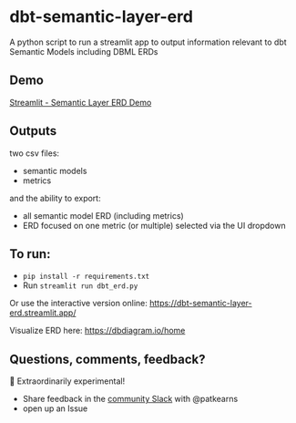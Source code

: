 # dbt-semantic-layer-erd
A python script to run a streamlit app to output information relevant to dbt Semantic Models including DBML ERDs


## Demo
[Streamlit - Semantic Layer ERD Demo](https://dbtlabs.zoom.us/clips/share/40y0ZEibbrQA8wh7fTVUeNNsYZuzRrmcLgovgHypTYAOh96xY6bTkoCKMP69SzEZacq5VAug-JljicV3oPG-Jx55.2zys01KRrxtnGwns)


## Outputs

two csv files:
- semantic models
- metrics

and the ability to export:
- all semantic model ERD (including metrics)
- ERD focused on one metric (or multiple) selected via the UI dropdown


## To run: 
- `pip install -r requirements.txt`
- Run `streamlit run dbt_erd.py`

Or use the interactive version online: <https://dbt-semantic-layer-erd.streamlit.app/>

Visualize ERD here:
https://dbdiagram.io/home 


## Questions, comments, feedback?
🧪 Extraordinarily experimental! 
- Share feedback in the [community Slack](https://getdbt.com/community) with @patkearns
- open up an Issue
